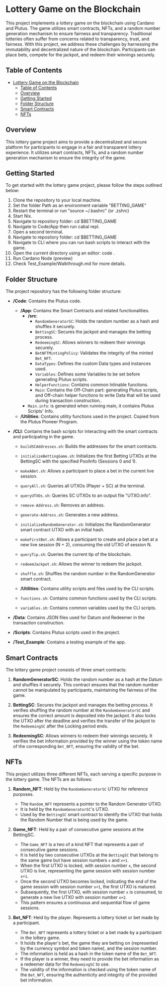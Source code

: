 # Lottery Game on the Blockchain

This project implements a lottery game on the blockchain using Cardano and Plutus. The game utilizes smart contracts, NFTs, and a random number generation mechanism to ensure fairness and transparency. Traditional lotteries often suffer from concerns related to transparency, trust, and fairness. With this project, we address these challenges by harnessing the immutability and decentralized nature of the blockchain. Participants can place bets, compete for the jackpot, and redeem their winnings securely.

## Table of Contents

- [Lottery Game on the Blockchain](#lottery-game-on-the-blockchain)
  - [Table of Contents](#table-of-contents)
  - [Overview](#overview)
  - [Getting Started](#getting-started)
  - [Folder Structure](#folder-structure)
  - [Smart Contracts](#smart-contracts)
  - [NFTs](#nfts)

## Overview

This lottery game project aims to provide a decentralized and secure platform for participants to engage in a fair and transparent lottery experience. It utilizes smart contracts, NFTs, and a random number generation mechanism to ensure the integrity of the game.

## Getting Started

To get started with the lottery game project, please follow the steps outlined below:

1. Clone the repository to your local machine.
2. Set the folder Path as an environment variable "BETTING_GAME"
3. Restart the terminal or run "source ~/.bashrc" (or .zshrc)
4. Start Nix.
5. Navigate to repository folder: cd $BETTING_GAME
6. Navigate to Code/App then run cabal repl.
7. Open a second terminal.
8. Navigate to repository folder: cd $BETTING_GAME
9. Navigate to CLI where you can run bash scripts to interact with the game.
10. Open the current directory using an editor: code .
11. Run Cardano Node (preview)
12. Check Test_Example/Walkthrough.md for more details.

## Folder Structure

The project repository has the following folder structure:

- **/Code**: Contains the Plutus code.
  - **/App**: Contains the Smart Contracts and related functionalities.
    - **/src**:
        - `RandomGeneratorSC`: Holds the random number as a hash and shuffles it securely.
        - `BettingSC`: Secures the jackpot and manages the betting process.
        - `RedeemingSC`: Allows winners to redeem their winnings securely.
        - `BetNFTMintingPolicy`: Validates the integrity of the minted `Bet_NFT`.
        - `DataTypes`: Defines the custom Data types and instances used.
        - `Variables`: Defines some Variables to be set before generating Plutus scripts.
        - `HelperFunctions`: Contains common Inlinable functions.
        - `Main`: Contains the Off-Chain part: generating Plutus scripts, and Off-chain helper functions to write Data that will be used during transaction construction..
    - `Main.info`: is generated when running main, it contains Plutus Scripts' Info.
  - **/Utilities**: Contains utility functions used in the project. Copied from the Plutus Pioneer Program.
- **/CLI**: Contains the bash scripts for interacting with the smart contracts and participating in the game.
  - `buildSCAddresses.sh`: Builds the addresses for the smart contracts.
  - `initializeBettingGame.sh`: Initializes the first Betting UTXOs at the BettingSC with the specified PoolInfo (Sessions 0 and 1).
  - `makeABet.sh`: Allows a participant to place a bet in the current live session.
  - `queryAll.sh`: Queries all UTXOs (Player + SC) at the terminal.
  - `queryUTXOs.sh`: Queries SC UTXOs to an output file "UTXO.info".
  - `remove-Address.sh`: Removes an address.
  - `generate-Address.sh`: Generates a new address.
  - `initializeRandomGenerator.sh`: Initializes the RandomGenerator smart contract UTXO with an initial hash.
  - `makeFirstBet.sh`: Allows a participant to create and place a bet at a new live session (N + 2), consuming the old UTXO of session N.
  - `queryTip.sh`: Queries the current tip of the blockchain.
  - `redeemJackpot.sh`: Allows the winner to redeem the jackpot.
  - `shuffle.sh`: Shuffles the random number in the RandomGenerator smart contract.

  - **/Utilities**: Contains utility scripts and files used by the CLI scripts.
  - `functions.sh`: Contains common functions used by the CLI scripts.
  - `variables.sh`: Contains common variables used by the CLI scripts.


- **/Data**: Contains JSON files used for Datum and Redeemer in the transaction construction.
- **/Scripts**: Contains Plutus scripts used in the project.
- **/Test_Example**: Contains a testing example of the app.

## Smart Contracts

The lottery game project consists of three smart contracts:

1. **RandomGeneratorSC**: Holds the random number as a hash at the Datum and shuffles it securely. This contract ensures that the random number cannot be manipulated by participants, maintaining the fairness of the game.

2. **BettingSC**: Secures the jackpot and manages the betting process. It verifies shuffling the random number at the `RandomGeneratorSC` and ensures the correct amount is deposited into the jackpot. It also locks the UTXO after the deadline and verifies the transfer of the jackpot to the `RedeemingSC` after the Locking period ends.

3. **RedeemingSC**: Allows winners to redeem their winnings securely. It verifies the bet information provided by the winner using the token name of the corresponding `Bet_NFT`, ensuring the validity of the bet.

## NFTs

This project utilizes three different NFTs, each serving a specific purpose in the lottery game. The NFTs are as follows:

1. **Random_NFT**: Held by the `RandomGeneratorSC` UTXO for reference purposes.
   - The `Random_NFT` represents a pointer to the Random Generator UTXO.
   - It is held by the `RandomGeneratorSC`'s UTXO.
   - Used by the `BettingSC` smart contract to identify the UTXO that holds the Random Number that is being used by the game.

2. **Game_NFT**: Held by a pair of consecutive game sessions at the BettingSC.
   - The `Game_NFT` is a two of a kind NFT that represents a pair of consecutive game sessions.
   - It is held by two consecutive UTXOs at the `BettingSC` that belong to the same game but have session numbers `x` and `x+1`.
   - When the first UTXO is locked, with session number `x`, the second UTXO is live, representing the game session with session number `x+1`.
   - Once the second UTXO becomes locked, indicating the end of the game session with session number `x+1`, the first UTXO is matured.
   - Subsequently, the first UTXO, with session number `x` is consumed, to generate a new live UTXO with session number `x+2`.
   - This pattern ensures a continuous and sequential flow of game sessions.

3. **Bet_NFT**: Held by the player. Represents a lottery ticket or bet made by a participant.
   - The `Bet_NFT` represents a lottery ticket or a bet made by a participant in the lottery game.
   - It holds the player's bet, the game they are betting on (represented by the currency symbol and token name), and the session number.
   - The information is held as a hash in the token name of the `Bet_NFT`.
   - If the player is a winner, they need to provide the bet information as a redeemer data for the `RedeemingSC` to use.
   - The validity of the information is checked using the token name of the `Bet_NFT`, ensuring the authenticity and integrity of the provided bet information.
